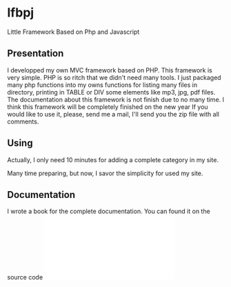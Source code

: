 # lfbpj
Little Framework Based on Php and Javascript

## Presentation

I developped my own MVC framework based on PHP. This framework is very simple. PHP is so ritch that we didn't need many tools. I just packaged many php functions into my owns functions for listing many files in directory, printing in TABLE or DIV some elements like mp3, jpg, pdf files.
The documentation about this framework is not finish due to no many time. I think this framework will be completely finished on the new year
If you would like to use it, please, send me a mail, I'll send you the zip file with all comments.

## Using

Actually, I only need 10 minutes for adding a complete category in my site.

Many time preparing, but now, I savor the simplicity for used my site.

## Documentation

I wrote a book for the complete documentation. You can found it on the source code ![eBook myMiniFramework](book/myMiniFramework_eBook.pdf)
